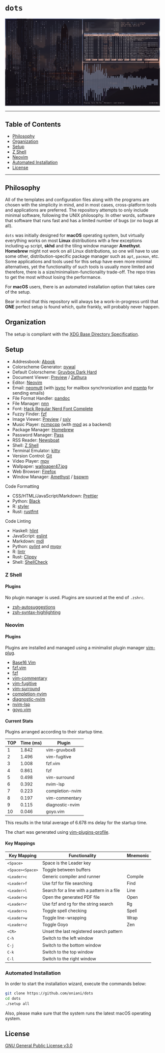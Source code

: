 # `dots`

![Desktop](demo.png)

---

## Table of Contents

- [Philosophy](#philosophy)
- [Organization](#organization)
- [Setup](#setup)
- [Z Shell](#z-shell)
- [Neovim](#neovim)
- [Automated Installation](#automated-installation)
- [License](#license)

---

## Philosophy

All of the templates and configuration files along with the programs are chosen
with the simplicity in mind, and in most cases, cross-platform tools and
applications are preferred. The repository attempts to only include minimal
software, following the UNIX philosophy. In other words, software that software
that runs fast and has a limited number of bugs (or no bugs at all).

`dots` was initially designed for **macOS** operating system, but virtually
everything works on most **Linux** distributions with a few exceptions
including `wp` script, **skhd** and the tiling window manager **Amethyst**.
**Homebrew** might not work on all Linux distributions, so one will have to use
some other, distribution-specific package manager such as `apt`, `pacman`, etc.
Some applications and tools used for this setup have even more minimal
alternatives, yet the functionality of such tools is usually more limited and
therefore, there is a size/minimalism-functionality trade-off. The repo tries
to get the most without losing the performance.

For **macOS** users, there is an automated installation option that takes care
of the setup.

Bear in mind that this repository will always be a work-in-progress until that
**ONE** perfect setup is found which, quite frankly, will probably never
happen.

## Organization

The setup is compliant with the [XDG Base Directory
Specification](https://specifications.freedesktop.org/basedir-spec/basedir-spec-latest.html).

## Setup

- Addressbook: [Abook](http://abook.sourceforge.net/)
- Colorscheme Generator: [pywal](https://github.com/dylanaraps/pywal)
- Default Colorscheme: [Gruvbox Dark Hard](https://github.com/morhetz/gruvbox)
- Document Viewer: [Preview](<https://en.wikipedia.org/wiki/Preview_(macOS)>) / [Zathura](https://github.com/zegervdv/homebrew-zathura)
- Editor: [Neovim](https://neovim.io/)
- Email: [neomutt](https://neomutt.org/) (with [isync](http://isync.sourceforge.net/) for mailbox synchronization and [msmtp](https://marlam.de/msmtp/) for sending emails)
- File Format Handler: [pandoc](https://pandoc.org/)
- File Manager: [nnn](https://github.com/jarun/nnn)
- Font: [Hack Regular Nerd Font Complete](https://github.com/ryanoasis/nerd-fonts/blob/master/patched-fonts/Hack/Regular/complete/Hack%20Regular%20Nerd%20Font%20Complete.ttf)
- Fuzzy Finder: [fzf](https://github.com/junegunn/fzf)
- Image Viewer: [Preview](<https://en.wikipedia.org/wiki/Preview_(macOS)>) / [sxiv](https://github.com/muennich/sxiv)
- Music Player: [ncmpcpp](https://rybczak.net/ncmpcpp/) (with [mpd](https://www.musicpd.org/) as a backend)
- Package Manager: [Homebrew](https://brew.sh/)
- Password Manager: [Pass](https://www.passwordstore.org/)
- RSS Reader: [Newsboat](https://newsboat.org/)
- Shell: [Z Shell](http://zsh.sourceforge.net/)
- Terminal Emulator: [kitty](https://sw.kovidgoyal.net/kitty/)
- Version Control: [Git](https://git-scm.com/downloads)
- Video Player: [mpv](https://mpv.io/)
- Wallpaper: [wallpaper47.jpg](https://github.com/oniani/wallpapers/blob/master/wallpapers/wallpaper47.jpg)
- Web Browser: [Firefox](https://www.mozilla.org/en-US/firefox/)
- Window Manager: [Amethyst](https://github.com/ianyh/Amethyst) / [bspwm](https://github.com/baskerville/bspwm)

Code Formatting

- CSS/HTML/JavaScript/Markdown: [Prettier](https://prettier.io/)
- Python: [Black](https://black.readthedocs.io/en/stable/)
- R: [styler](https://github.com/r-lib/styler)
- Rust: [rustfmt](https://github.com/rust-lang/rustfmt)

Code Linting

- Haskell: [hlint](http://hackage.haskell.org/package/hlint)
- JavaScript: [eslint](https://eslint.org/)
- Markdown: [mdl](https://github.com/DavidAnson/markdownlint)
- Python: [pylint](https://www.pylint.org/) and [mypy](http://mypy-lang.org/)
- R: [lintr](https://github.com/jimhester/lintr)
- Rust: [Clippy](https://rust-lang.github.io/rust-clippy/)
- Shell: [ShellCheck](https://www.shellcheck.net/)

### Z Shell

#### Plugins

No plugin manager is used. Plugins are sourced at the end of `.zshrc`.

- [zsh-autosuggestions](https://github.com/zsh-users/zsh-autosuggestions)
- [zsh-syntax-highlighting](https://github.com/zsh-users/zsh-syntax-highlighting)

### Neovim

#### Plugins

Plugins are installed and managed using a minimalist plugin manager
[vim-plug](https://github.com/junegunn/vim-plug).

- [Base16 Vim](https://github.com/chriskempson/base16-vim/)
- [fzf.vim](https://github.com/junegunn/fzf.vim)
- [fzf](https://github.com/junegunn/fzf)
- [vim-commentary](https://github.com/tpope/vim-commentary)
- [vim-fugitive](https://github.com/tpope/vim-fugitive)
- [vim-surround](https://github.com/tpope/vim-surround)
- [completion-nvim](https://github.com/haorenW1025/completion-nvim)
- [diagnostic-nvim](https://github.com/haorenW1025/diagnostic-nvim)
- [nvim-lsp](https://github.com/neovim/nvim-lsp)
- [goyo.vim](https://github.com/junegunn/goyo.vim)

#### Current Stats

Plugins arranged according to their startup time.

| TOP | Time (ms) | Plugin          |
| --- | --------- | --------------- |
| 1   | 1.842     | vim-gruvbox8    |
| 2   | 1.496     | vim-fugitive    |
| 3   | 1.008     | fzf.vim         |
| 4   | 0.861     | fzf             |
| 5   | 0.498     | vim-surround    |
| 6   | 0.392     | nvim-lsp        |
| 7   | 0.223     | completion-nvim |
| 8   | 0.197     | vim-commentary  |
| 9   | 0.115     | diagnostic-nvim |
| 10  | 0.046     | goyo.vim        |

This results in the total average of 6.678 ms delay for the startup time.

The chart was generated using
[vim-plugins-profile](https://github.com/hyiltiz/vim-plugins-profile).

#### Key Mappings

| Key Mapping      | Functionality                              | Mnemonic |
| ---------------- | ------------------------------------------ | -------- |
| `<Space>`        | Space is the Leader key                    |          |
| `<Space><Space>` | Toggle between buffers                     |          |
| `<Leader>c`      | Generic compiler and runner                | Compile  |
| `<Leader>f`      | Use fzf for file searching                 | Find     |
| `<Leader>l`      | Search for a line with a pattern in a file | Line     |
| `<Leader>o`      | Open the generated PDF file                | Open     |
| `<Leader>r`      | Use fzf and rg for the string search       | Rg       |
| `<Leader>s`      | Toggle spell checking                      | Spell    |
| `<Leader>w`      | Toggle line-wrapping                       | Wrap     |
| `<Leader>z`      | Toggle Goyo                                | Zen      |
| `<CR>`           | Unset the last registered search pattern   |          |
| `C-h`            | Switch to the left window                  |          |
| `C-j`            | Switch to the bottom window                |          |
| `C-k`            | Switch to the top window                   |          |
| `C-l`            | Switch to the right window                 |          |

### Automated Installation

In order to start the installation wizard, execute the commands below:

```sh
git clone https://github.com/oniani/dots
cd dots
./setup all
```

Also, please make sure that the system runs the latest macOS operating system.

## License

[GNU General Public License v3.0](LICENSE)
